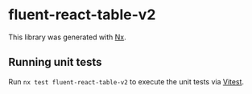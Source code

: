 # fluent-react-table-v2

This library was generated with [Nx](https://nx.dev).

## Running unit tests

Run `nx test fluent-react-table-v2` to execute the unit tests via [Vitest](https://vitest.dev/).
